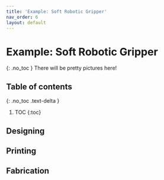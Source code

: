 ```yaml
---
title: 'Example: Soft Robotic Gripper'
nav_order: 6
layout: default
---
```


# Example: Soft Robotic Gripper
{: .no_toc }
There will be pretty pictures here!

## Table of contents
{: .no_toc .text-delta }

1. TOC
{:toc}

## Designing

## Printing

## Fabrication
